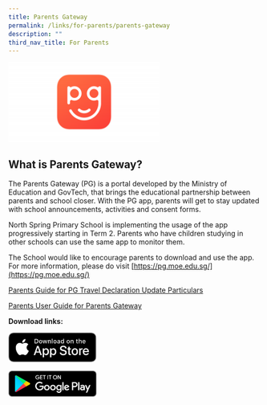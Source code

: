 ```yaml
---
title: Parents Gateway
permalink: /links/for-parents/parents-gateway
description: ""
third_nav_title: For Parents
---
```

<style>  
img {  
  display: block;  
  margin-left: auto;  
  margin-right: auto;  
}  
</style>  
<body><img src="/images/PG-icon2-300x158.png" alt="School Uniform" style="width:60%;">  
  
</body>

**What is Parents Gateway?**
----------------------------

The Parents Gateway (PG) is a portal developed by the Ministry of Education and GovTech, that brings the educational partnership between parents and school closer. With the PG app, parents will get to stay updated with school announcements, activities and consent forms.

  

North Spring Primary School is implementing the usage of the app progressively starting in Term 2. Parents who have children studying in other schools can use the same app to monitor them.

  

The School would like to encourage parents to download and use the app. For more information, please do visit [https://pg.moe.edu.sg/](https://pg.moe.edu.sg/)

  

[Parents Guide for PG Travel Declaration Update Particulars](/files/Parents-Guide-for-PG-Travel-Declaration-Update-Particulars.pdf)

[Parents User Guide for Parents Gateway](/files/Parents-User-Guide-for-Parents-Gateway.pdf)

**Download links:**

<html>
<body>
<p><a href="https://apps.apple.com/sg/app/parents-gateway/id1267198708">
<img src="/images/c8e254825c96d4ad281443c441a0e2d2-300x100.png"  style="width:35%">
</a></p>
</body>
</html>


<html>
<body>
<p><a href="https://play.google.com/store/apps/details?id=com.moe.pgp">
<img src="/images/21ab84ffb9650a0482cafc3577142823-300x89.png"  style="width:35%">
</a></p>
</body>
</html>